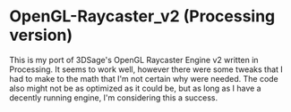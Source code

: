 # OpenGL-Raycaster_v2 (Processing version)

This is my port of 3DSage's OpenGL Raycaster Engine v2 written in Processing. It seems to work well, however there were some tweaks that I had to make to the math that I'm not certain why were needed. The code also might not be as optimized as it could be, but as long as I have a decently running engine, I'm considering this a success.
